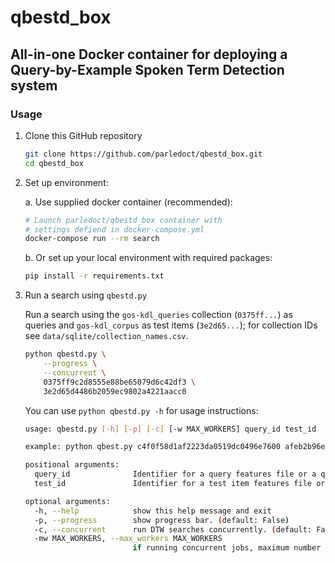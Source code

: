 # qbestd_box

## All-in-one Docker container for deploying a Query-by-Example Spoken Term Detection system

### Usage

1. Clone this GitHub repository

	```bash
	git clone https://github.com/parledoct/qbestd_box.git
	cd qbestd_box
	```

2. Set up environment:

	a. Use supplied docker container (recommended):
	
	```bash
	# Launch parledoct/qbestd_box container with 
	# settings defiend in docker-compose.yml
	docker-compose run --rm search
	```

	b. Or set up your local environment with required packages:

	```bash
	pip install -r requirements.txt
	```

3. Run a search using `qbestd.py`

	Run a search using the `gos-kdl_queries` collection (`0375ff...`) as queries and `gos-kdl_corpus` as test items (`3e2d65...`); for collection IDs see `data/sqlite/collection_names.csv`.

	```bash
	python qbestd.py \
		--progress \
		--concurrent \
		0375ff9c2d8555e88be65079d6c42df3 \
		3e2d65d4486b2059ec9802a4221aacc0
	```

	You can use `python qbestd.py -h` for usage instructions:
	
	```bash
	usage: qbestd.py [-h] [-p] [-c] [-w MAX_WORKERS] query_id test_id

	example: python qbest.py c4f0f58d1af2223da0519dc0496e7600 afeb2b96e36f1b38548959b3494a91e7

	positional arguments:
	  query_id              Identifier for a query features file or a query collection.
	  test_id               Identifier for a test item features file or a test item collection.

	optional arguments:
	  -h, --help            show this help message and exit
	  -p, --progress        show progress bar. (default: False)
	  -c, --concurrent      run DTW searches concurrently. (default: False)
	  -mw MAX_WORKERS, --max_workers MAX_WORKERS
	                        if running concurrent jobs, maximum number of workers (None = use all available cores) (default: None)
	```
	
	